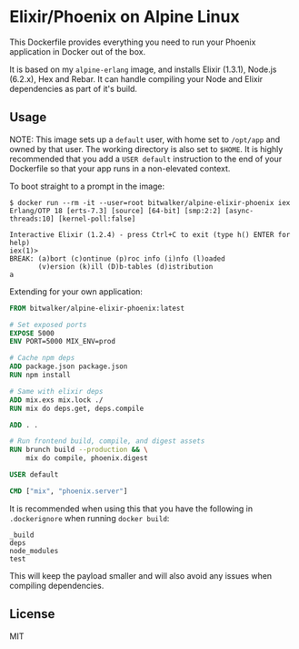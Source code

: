 # Elixir/Phoenix on Alpine Linux

This Dockerfile provides everything you need to run your Phoenix application in Docker out of the box.

It is based on my `alpine-erlang` image, and installs Elixir (1.3.1), Node.js (6.2.x), Hex and Rebar. It can handle compiling
your Node and Elixir dependencies as part of it's build.

## Usage

NOTE: This image sets up a `default` user, with home set to `/opt/app` and owned by that user. The working directory
is also set to `$HOME`. It is highly recommended that you add a `USER default` instruction to the end of your 
Dockerfile so that your app runs in a non-elevated context.

To boot straight to a prompt in the image:

```
$ docker run --rm -it --user=root bitwalker/alpine-elixir-phoenix iex
Erlang/OTP 18 [erts-7.3] [source] [64-bit] [smp:2:2] [async-threads:10] [kernel-poll:false]

Interactive Elixir (1.2.4) - press Ctrl+C to exit (type h() ENTER for help)
iex(1)>
BREAK: (a)bort (c)ontinue (p)roc info (i)nfo (l)oaded
       (v)ersion (k)ill (D)b-tables (d)istribution
a
```

Extending for your own application:

```dockerfile
FROM bitwalker/alpine-elixir-phoenix:latest

# Set exposed ports
EXPOSE 5000
ENV PORT=5000 MIX_ENV=prod

# Cache npm deps
ADD package.json package.json
RUN npm install

# Same with elixir deps
ADD mix.exs mix.lock ./
RUN mix do deps.get, deps.compile

ADD . .

# Run frontend build, compile, and digest assets
RUN brunch build --production && \
    mix do compile, phoenix.digest

USER default

CMD ["mix", "phoenix.server"]
```

It is recommended when using this that you have the following in `.dockerignore` when running `docker build`:

```
_build
deps
node_modules
test
```

This will keep the payload smaller and will also avoid any issues when compiling dependencies.

## License

MIT
